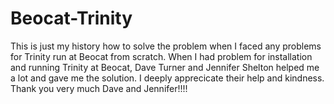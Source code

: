 Beocat-Trinity
==============
This is just my history how to solve the problem when I faced any problems for Trinity run at Beocat from scratch.
When I had problem for installation and running Trinity at Beocat, Dave Turner and Jennifer Shelton helped me a lot and gave me the solution. I deeply apprecicate their help and kindness. 
Thank you very much Dave and Jennifer!!!!
